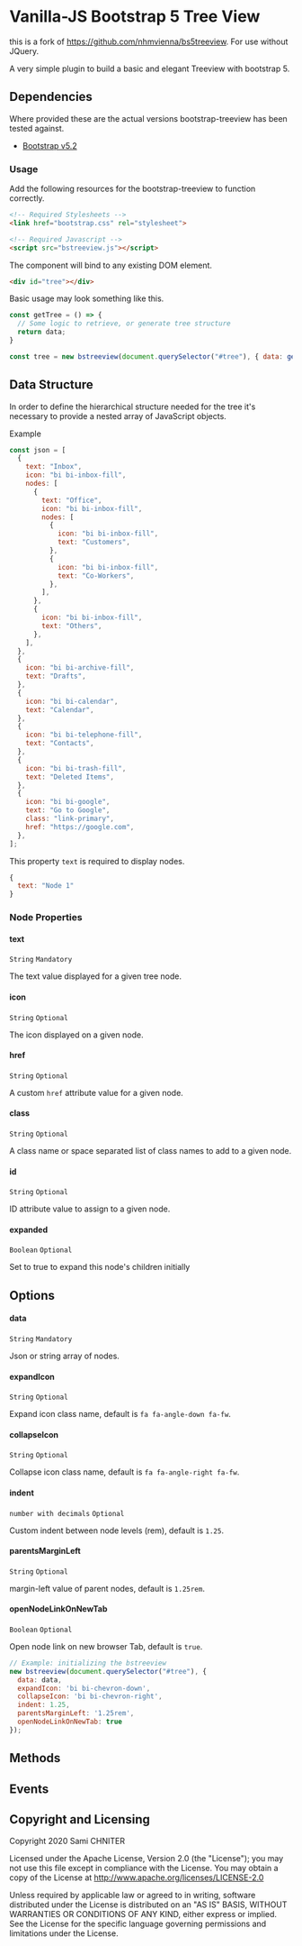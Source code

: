 # Vanilla-JS Bootstrap 5 Tree View

this is a fork of https://github.com/nhmvienna/bs5treeview. For use without JQuery.

A very simple plugin to build a basic and elegant Treeview with bootstrap 5.



## Dependencies

Where provided these are the actual versions bootstrap-treeview has been tested against.

- [Bootstrap v5.2](http://getbootstrap.com/)

### Usage

Add the following resources for the bootstrap-treeview to function correctly.

```html
<!-- Required Stylesheets -->
<link href="bootstrap.css" rel="stylesheet">

<!-- Required Javascript -->
<script src="bstreeview.js"></script>
```

The component will bind to any existing DOM element.

```html
<div id="tree"></div>
```

Basic usage may look something like this.

```javascript
const getTree = () => {
  // Some logic to retrieve, or generate tree structure
  return data;
}

const tree = new bstreeview(document.querySelector("#tree"), { data: getTree() });
```


## Data Structure

In order to define the hierarchical structure needed for the tree it's necessary to provide a nested array of JavaScript objects.

Example

```javascript
const json = [
  {
    text: "Inbox",
    icon: "bi bi-inbox-fill",
    nodes: [
      {
        text: "Office",
        icon: "bi bi-inbox-fill",
        nodes: [
          {
            icon: "bi bi-inbox-fill",
            text: "Customers",
          },
          {
            icon: "bi bi-inbox-fill",
            text: "Co-Workers",
          },
        ],
      },
      {
        icon: "bi bi-inbox-fill",
        text: "Others",
      },
    ],
  },
  {
    icon: "bi bi-archive-fill",
    text: "Drafts",
  },
  {
    icon: "bi bi-calendar",
    text: "Calendar",
  },
  {
    icon: "bi bi-telephone-fill",
    text: "Contacts",
  },
  {
    icon: "bi bi-trash-fill",
    text: "Deleted Items",
  },
  {
    icon: "bi bi-google",
    text: "Go to Google",
    class: "link-primary",
    href: "https://google.com",
  },
];
```

This property `text` is required to display nodes.

```javascript
{
  text: "Node 1"
}
```

### Node Properties

#### text
`String` `Mandatory`

The text value displayed for a given tree node.

#### icon
`String` `Optional`

The icon displayed on a given node.

#### href
`String` `Optional`

A custom `href` attribute value for a given node.

#### class
`String` `Optional`

A class name or space separated list of class names to add to a given node.

#### id
`String` `Optional`

ID attribute value to assign to a given node.

#### expanded
`Boolean` `Optional`

Set to true to expand this node's children initially

## Options

#### data
`String` `Mandatory`

Json or string array of nodes.

#### expandIcon
`String` `Optional`

Expand icon class name, default is `fa fa-angle-down fa-fw`.

#### collapseIcon
`String` `Optional`

Collapse icon class name, default is `fa fa-angle-right fa-fw`.

#### indent
`number with decimals` `Optional`

Custom indent between node levels (rem), default is `1.25`.

#### parentsMarginLeft
`String` `Optional`

margin-left value of parent nodes, default is `1.25rem`.

#### openNodeLinkOnNewTab
`Boolean` `Optional`

Open node link on new browser Tab, default is `true`.

```javascript
// Example: initializing the bstreeview
new bstreeview(document.querySelector("#tree"), {
  data: data,
  expandIcon: 'bi bi-chevron-down',
  collapseIcon: 'bi bi-chevron-right',
  indent: 1.25,
  parentsMarginLeft: '1.25rem',
  openNodeLinkOnNewTab: true
});
```

## Methods


## Events





## Copyright and Licensing
Copyright 2020 Sami CHNITER

Licensed under the Apache License, Version 2.0 (the "License");
you may not use this file except in compliance with the License.
You may obtain a copy of the License at <http://www.apache.org/licenses/LICENSE-2.0>

Unless required by applicable law or agreed to in writing, software
distributed under the License is distributed on an "AS IS" BASIS,
WITHOUT WARRANTIES OR CONDITIONS OF ANY KIND, either express or implied.
See the License for the specific language governing permissions and
limitations under the License.
